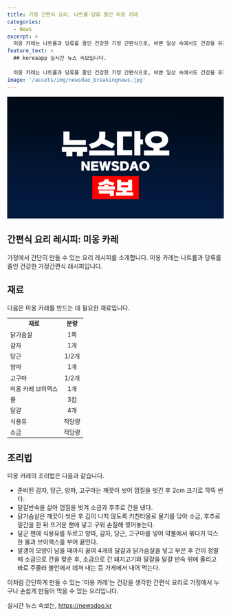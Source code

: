 ```yaml
---
title: 가정 간편식 요리, 나트륨·당류 줄인 미옹 카레
categories:
  - News
excerpt: >
  미옹 카레는 나트륨과 당류를 줄인 건강한 가정 간편식으로, 바쁜 일상 속에서도 건강을 유지하고자 하는 이들에게 이상적인 선택이다. 이 제품은 건강을 고려한 라이프스타일을 추구하는 현대 가정을 위한 최적의 요리 솔루션으로, 맛 또한 훌륭하다. 미옹 카레는 미각을 만족시키면서도 영양균형을 고려한 손쉬운 식사를 원하는 사람들에게 완벽한 선택이다.
feature_text: >
  ## koreaapp 실시간 뉴스 속보입니다.

  미옹 카레는 나트륨과 당류를 줄인 건강한 가정 간편식으로, 바쁜 일상 속에서도 건강을 유지하고자 하는 이들에게 이상적인 선택이다. 이 제품은 건강을 고려한 라이프스타일을 추구하는 현대 가정을 위한 최적의 요리 솔루션으로, 맛 또한 훌륭하다. 미옹 카레는 미각을 만족시키면서도 영양균형을 고려한 손쉬운 식사를 원하는 사람들에게 완벽한 선택이다.
image: '/assets/img/newsdao_breakingnews.jpg'
---
```


<p><img src="/assets/img/newsdao_breakingnews.jpg" alt="koreaapp 속보" /></p>

<h2 data-ke-size="size26">간편식 요리 레시피: 미옹 카레</h2>

<p data-ke-size="size16">가정에서 간단히 만들 수 있는 요리 레시피를 소개합니다. 미옹 카레는 나트륨과 당류를 줄인 건강한 가정간편식 레시피입니다.</p>

<h2>재료</h2>

<p data-ke-size="size16">다음은 미옹 카레를 만드는 데 필요한 재료입니다. </p>

<table>
  <tr>
    <td style="text-align: center; height: 17px;"><b>재료</b></td>
    <td style="text-align: center; height: 17px;"><b>분량</b></td>
  </tr>
  <tr>
    <td style="text-align: left; height: 17px;">닭가슴살</td>
    <td style="text-align: center; height: 17px;">1쪽</td>
  </tr>
  <tr>
    <td style="text-align: left; height: 17px;">감자</td>
    <td style="text-align: center; height: 17px;">1개</td>
  </tr>
  <tr>
    <td style="text-align: left; height: 17px;">당근</td>
    <td style="text-align: center; height: 17px;">1/2개</td>
  </tr>
  <tr>
    <td style="text-align: left; height: 17px;">양파</td>
    <td style="text-align: center; height: 17px;">1개</td>
  </tr>
  <tr>
    <td style="text-align: left; height: 17px;">고구마</td>
    <td style="text-align: center; height: 17px;">1/2개</td>
  </tr>
  <tr>
    <td style="text-align: left; height: 17px;">미옹 카레 브이액스</td>
    <td style="text-align: center; height: 17px;">1개</td>
  </tr>
  <tr>
    <td style="text-align: left; height: 17px;">물</td>
    <td style="text-align: center; height: 17px;">3컵</td>
  </tr>
  <tr>
    <td style="text-align: left; height: 17px;">달걀</td>
    <td style="text-align: center; height: 17px;">4개</td>
  </tr>
  <tr>
    <td style="text-align: left; height: 17px;">식용유</td>
    <td style="text-align: center; height: 17px;">적당량</td>
  </tr>
  <tr>
    <td style="text-align: left; height: 17px;">소금</td>
    <td style="text-align: center; height: 17px;">적당량</td>
  </tr>
</table>

<h2>조리법</h2>

<p data-ke-size="size16">미옹 카레의 조리법은 다음과 같습니다.</p>

<ul>
  <li>준비된 감자, 당근, 양파, 고구마는 깨끗이 씻어 껍질을 벗긴 후 2cm 크기로 깍뚝 썬다.</li>
  <li>달걀반숙을 삶아 껍질을 벗겨 소금과 후추로 간을 낸다.</li>
  <li>닭가슴살은 깨끗이 씻은 후 김이 나지 않도록 키친타올로 물기를 닦아 소금, 후추로 밑간을 한 뒤 뜨거운 팬에 넣고 구워 손질해 찢어놓는다.</li>
  <li>달군 팬에 식용유를 두르고 양파, 감자, 당근, 고구마를 넣어 약불에서 볶다가 믹스한 물과 브이액스를 부어 끓인다.</li>
  <li>알갱이 모양이 남을 때까지 끓여 4개의 달걀과 닭가슴살을 넣고 부은 후 간이 정말 때 소금으로 간을 맞춘 후, 소금으로 간 돼지고기와 달걀을 달걀 반숙 위에 올리고 바로 주물러 불안에서 데쳐 내는 등 가게에서 내어 먹는다.</li>
</ul>

<p>이처럼 간단하게 만들 수 있는 '미옹 카레'는 건강을 생각한 간편식 요리로 가정에서 누구나 손쉽게 만들어 먹을 수 있는 요리입니다.</p>
실시간 뉴스 속보는, <a href="https://newsdao.kr" rel="dofollow">https://newsdao.kr</a>


